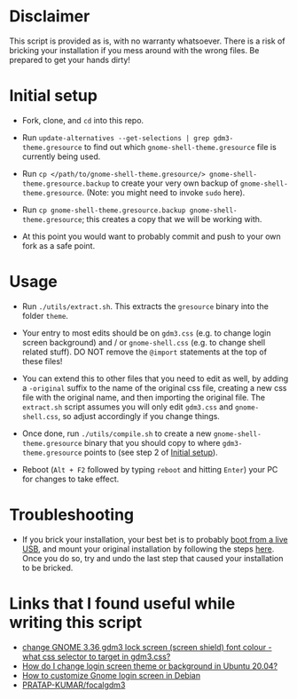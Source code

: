 # Disclaimer

This script is provided as is, with no warranty whatsoever. There is a risk of bricking your installation if you mess around with the wrong files. Be prepared to get your hands dirty!

# Initial setup

* Fork, clone, and `cd` into this repo.

* Run `update-alternatives --get-selections | grep gdm3-theme.gresource` to find out which `gnome-shell-theme.gresource` file is currently being used.

* Run `cp </path/to/gnome-shell-theme.gresource/> gnome-shell-theme.gresource.backup` to create your very own backup of `gnome-shell-theme.gresource`. (Note: you might need to invoke `sudo` here).

* Run `cp gnome-shell-theme.gresource.backup gnome-shell-theme.gresource`; this creates a copy that we will be working with.

* At this point you would want to probably commit and push to your own fork as a safe point.

# Usage

* Run `./utils/extract.sh`. This extracts the `gresource` binary into the folder `theme`.

* Your entry to most edits should be on `gdm3.css` (e.g. to change login screen background) and / or `gnome-shell.css` (e.g. to change shell related stuff). DO NOT remove the `@import` statements at the top of these files!

* You can extend this to other files that you need to edit as well, by adding a `-original` suffix to the name of the original css file,  creating a new css file with the original name, and then importing the original file. The `extract.sh` script assumes you will only edit `gdm3.css` and `gnome-shell.css`, so adjust accordingly if you change things.

* Once done, run `./utils/compile.sh` to create a new `gnome-shell-theme.gresource` binary that you should copy to where `gdm3-theme.gresource` points to (see step 2 of [Initial setup](#initial-setup)).

* Reboot (`Alt + F2` followed by typing `reboot` and hitting `Enter`) your PC for changes to take effect.

# Troubleshooting

* If you brick your installation, your best bet is to probably [boot from a live USB](https://support.system76.com/articles/live-disk/#for-ubuntu\/pop\!_os), and mount your original installation by following the steps [here](https://support.system76.com/articles/pop-recovery/). Once you do so, try and undo the last step that caused your installation to be bricked.

# Links that I found useful while writing this script

* [change GNOME 3.36 gdm3 lock screen (screen shield) font colour - what css selector to target in gdm3.css?](https://askubuntu.com/questions/1259823/change-gnome-3-36-gdm3-lock-screen-screen-shield-font-colour-what-css-select)
* [How do I change login screen theme or background in Ubuntu 20.04?](https://askubuntu.com/questions/1227070/how-do-i-change-login-screen-theme-or-background-in-ubuntu-20-04)
* [How to customize Gnome login screen in Debian](https://unix.stackexchange.com/questions/310923/how-to-customize-gnome-login-screen-in-debian) 
* [PRATAP-KUMAR/focalgdm3](https://github.com/PRATAP-KUMAR/focalgdm3/tree/TrailRun)
